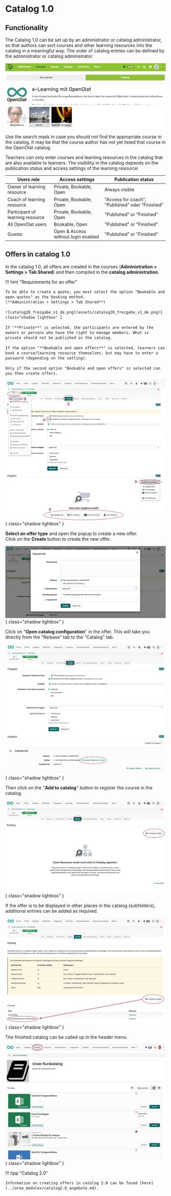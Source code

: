 # Catalog 1.0

## Functionality

The Catalog 1.0 can be set up by an administrator or catalog administrator, so that authors can sort courses and other learning resources into the catalog in a meaningful way. The order of catalog entries can be defined by the administrator or catalog administrator.

![catalog](assets/catalog.png)

Use the search mask in case you should not find the appropriate course in the catalog. It may be that the course author has not yet listed that course in the OpenOlat catalog.

Teachers can only enter courses and learning resources in the catalog that are also available to learners. The visibility in the catalog depends on the publication status and access settings of the learning resource:

Users role | Access settings|Publication status
---|---|---  
Owner of learning resource| Private, Bookable, Open| Always visible  
Coach of learning resource| Private, Bookable, Open|  "Access for coach", "Published" oder "Finished"  
Participant of learning resource| Private, Bookable, Open| "Published" or "Finished"  
All OpenOlat users| Bookable, Open| "Published" or "Finished"  
Guests| Open & Access without login enabled| "Published" or "Finished"  

## Offers in catalog 1.0

In the catalog 1.0, all offers are created in the courses (**Administration > Settings > Tab Shared**) and then compiled in the **catalog administration**.

!!! hint "Requirements for an offer"

    To be able to create a quote, you must select the option "Bookable and open quotes" as the booking method.
    (**Administration > Settings > Tab Shared**)

    ![catalog20_freigabe_v1_de.png](assets/catalog20_freigabe_v1_de.png){ class="shadow lightbox" }

    If "**Private**" is selected, the participants are entered by the owners or persons who have the right to manage members. What is private should not be published in the catalog.

    If the option "**Bookable and open offers**" is selected, learners can book a course/learning resource themselves, but may have to enter a password (depending on the setting).

    Only if the second option "Bookable and open offers" is selected can you then create offers.

![catalog10_new_offer_v1_de.png](assets/catalog10_new_offer_v1_de.png){ class="shadow lightbox" }

**Select an offer type** and open the popup to create a new offer.<br>
Click on the **Create** button to create the new offer.

![catalog10_create_offer_v1_de.png](assets/catalog10_create_offer_v1_de.png){ class="shadow lightbox" }

Click on "**Open catalog configuration**" in the offer. This will take you directly from the "Release" tab to the "Catalog" tab.

![catalog10_offer_in_catalog_v1_de.png](assets/catalog10_offer_in_catalog_v1_de.png){ class="shadow lightbox" }

Then click on the "**Add to catalog**" button to register the course in the catalog.

![catalog10_insert_in_catalog_v1_de.png](assets/catalog10_insert_in_catalog_v1_de.png){ class="shadow lightbox" }

If the offer is to be displayed in other places in the catalog (subfolders), additional entries can be added as required.

![catalog10_additional_entries_v1_de.png](assets/catalog10_additional_entries_v1_de.png){ class="shadow lightbox" }

The finished catalog can be called up in the header menu.

![catalog10_result_v1_de.png](assets/catalog10_result_v1_de.png){ class="shadow lightbox" }

!!! tipp "Catalog 2.0"

    Information on creating offers in catalog 2.0 can be found [here](../area_modules/catalog2.0_angebote.md).